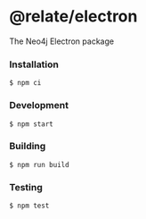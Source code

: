 # @relate/electron
The Neo4j Electron package

### Installation
```
$ npm ci
```

### Development
```
$ npm start
```

### Building
```
$ npm run build
```

### Testing
```
$ npm test
```
